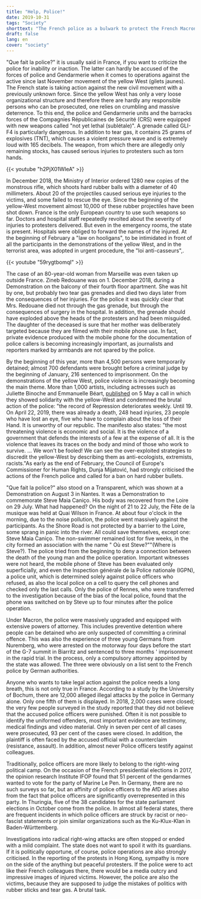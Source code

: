 ```yaml
---
title: "Help, Police!"
date: 2019-10-31
tags: "Society"
shorttext: "The French police as a bulwark to protect the French Macrons of society. It represents the elites, not the evil people."
draft: false
lang: en
cover: "society"
---
```


"Que fait la police?" it is usually said in France, if you want to criticize the police for inability or inaction. The latter can hardly be accused of the forces of police and Gendarmerie when it comes to operations against the active since last November movement of the yellow West (gilets jaunes). The French state is taking action against the new civil movement with a previously unknown force. Since the yellow West has only a very loose organizational structure and therefore there are hardly any responsible persons who can be prosecuted, one relies on crumbling and massive deterrence. To this end, the police and Gendarmerie units and the barracks forces of the Compagnies Républicaines de Sécurité (CRS) were equipped with new weapons called "not yet lethal (sublétale)". A grenade called GLI-F4 is particularly dangerous. In addition to tear gas, it contains 25 grams of explosives (TNT), which causes a violent pressure wave and is extremely loud with 165 decibels. The weapon, from which there are allegedly only remaining stocks, has caused serious injuries to protesters such as torn hands.

{{< youtube "h2PjX01WIeA" >}}

In December 2018, the Ministry of Interior ordered 1280 new copies of the monstrous rifle, which shoots hard rubber balls with a diameter of 40 millimeters. About 20 of the projectiles caused serious eye injuries to the victims, and some failed to rescue the eye. Since the beginning of the yellow-West movement almost 10,000 of these rubber projectiles have been shot down. France is the only European country to use such weapons so far. Doctors and hospital staff repeatedly revolted about the severity of injuries to protesters delivered. But even in the emergency rooms, the state is present. Hospitals were obliged to forward the names of the injured. At the beginning of February a "law on hooligans", to be intimidated in front of all the participants in the demonstrations of the yellow West, and in the terrorist area, was adopted in urgent procedure, the "loi anti-casseurs",.

{{< youtube "59rygtbomqI" >}} 

The case of an 80-year-old woman from Marseille was even taken up outside France. Zineb Redouane was on 1. December 2018, during a Demonstration on the balcony of their fourth floor apartment. She was hit by one, but probably two tear gas grenades and died two days later from the consequences of her injuries. For the police it was quickly clear that Mrs. Redouane died not through the gas grenade, but through the consequences of surgery in the hospital. In addition, the grenade should have exploded above the heads of the protesters and had been misguided. The daughter of the deceased is sure that her mother was deliberately targeted because they are filmed with their mobile phone use. In fact, private evidence produced with the mobile phone for the documentation of police callers is becoming increasingly important, as journalists and reporters marked by armbands are not spared by the police.

By the beginning of this year, more than 4,500 persons were temporarily detained; almost 700 defendants were brought before a criminal judge by the beginning of January, 216 sentenced to imprisonment. On the demonstrations of the yellow West, police violence is increasingly becoming the main theme. More than 1,000 artists, including actresses such as Juliette Binoche and Emmanuelle Béart, [published](https://www.nousnesommespasdupes.fr/ "L’APPEL DES ARTISTES, CRÉATEURS ET CRÉATRICES") on 5 May a call in which they showed solidarity with the yellow-West and condemned the brutal action of the police: "the record of Repression deteriorates weekly. Until 19. On April 22, 2019, there was already a death, 248 head injuries, 23 people who have lost an eye, five who have to complain about the loss of their Hand. It is unworthy of our republic. The manifesto also states: "the most threatening violence is economic and social. It is the violence of a government that defends the interests of a few at the expense of all. It is the violence that leaves its traces on the body and mind of those who work to survive. ... We won't be fooled! We can see the over-exploited strategies to discredit the yellow-West by describing them as anti-ecologists, extremists, racists."As early as the end of February, the Council of Europe's Commissioner for Human Rights, Dunja Mijatović, had strongly criticised the actions of the French police and called for a ban on hard rubber bullets.

"Que fait la police?" also stood on a Transparent, which was shown at a Demonstration on August 3 in Nantes. It was a Demonstration to commemorate Steve Maia Caniço. His body was recovered from the Loire on 29 July. What had happened? On the night of 21 to 22 July, the Fête de la musique was held at Quai Wilson in France. At about four o'clock in the morning, due to the noise pollution, the police went massively against the participants. As the Shore Road is not protected by a barrier to the Loire, some sprang in panic into the river. All could save themselves, except one: Steve Maia Caniço. The non-swimmer remained lost for five weeks, in the city formed an association with the name " Où est Steve?""(Where is Steve?). The police tried from the beginning to deny a connection between the death of the young man and the police operation. Important witnesses were not heard, the mobile phone of Steve has been evaluated only superficially, and even the Inspection générale de la Police nationale (IGPN), a police unit, which is determined solely against police officers who refused, as also the local police on a cell to query the cell phones and checked only the last calls. Only the police of Rennes, who were transferred to the investigation because of the bias of the local police, found that the phone was switched on by Steve up to four minutes after the police operation.

Under Macron, the police were massively upgraded and equipped with extensive powers of attorney. This includes preventive detention where people can be detained who are only suspected of committing a criminal offence. This was also the experience of three young Germans from Nuremberg, who were arrested on the motorway four days before the start of the G-7 summit in Biarritz and sentenced to three months ' imprisonment in the rapid trial. In the process, only a compulsory attorney appointed by the state was allowed. The three were obviously on a list sent to the French police by German authorities.

Anyone who wants to take legal action against the police needs a long breath, this is not only true in France. According to a study by the University of Bochum, there are 12,000 alleged illegal attacks by the police in Germany alone. Only one fifth of them is displayed. In 2018, 2,000 cases were closed; the very few people surveyed in the study reported that they did not believe that the accused police officers were punished. Often it is not possible to identify the uniformed offenders, most important evidence are testimony, medical findings and video material. Only in seven per cent of all cases were prosecuted, 93 per cent of the cases were closed. In addition, the plaintiff is often faced by the accused official with a counterclaim (resistance, assault). In addition, almost never Police officers testify against colleagues.

Traditionally, police officers are more likely to belong to the right-wing political camp. On the occasion of the French presidential elections in 2017, the opinion research Institute IFOP found that 51 percent of the gendarmes wanted to vote for the party of Marine Le Pen. In Germany, there are no such surveys so far, but an affinity of police officers to the AfD arises also from the fact that police officers are significantly overrepresented in this party. In Thuringia, five of the 38 candidates for the state parliament elections in October come from the police. In almost all federal states, there are frequent incidents in which police officers are struck by racist or neo-fascist statements or join similar organizations such as the Ku-Klux-Klan in Baden-Württemberg.

Investigations into radical right-wing attacks are often stopped or ended with a mild complaint. The state does not want to spoil it with its guardians. If it is politically opportune, of course, police operations are also strongly criticised. In the reporting of the protests in Hong Kong, sympathy is more on the side of the anything but peaceful protesters. If the police were to act like their French colleagues there, there would be a media outcry and impressive images of injured victims. However, the police are also the victims, because they are supposed to judge the mistakes of politics with rubber sticks and tear gas. A brutal task.
